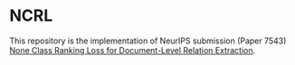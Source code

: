 <!-- # Code for NeurIPS submission (Paper ID 7543) "None Class Ranking Loss for Document-Level Relation Extraction" -->

# NCRL

This repository is the implementation of NeurIPS submission (Paper 7543) [None Class Ranking Loss for Document-Level Relation Extraction](https://openreview.net/forum?id=EA8GCq_iHvI).

